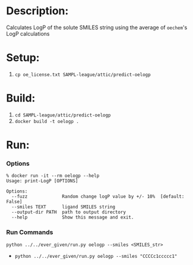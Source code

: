 # Description:
Calculates LogP of the solute SMILES string using the average of `oechem`'s LogP calculations

# Setup:
1. `cp oe_license.txt SAMPL-league/attic/predict-oelogp`


# Build:
1. `cd SAMPL-league/attic/predict-oelogp`
2. `docker build -t oelogp .`


# Run:

### Options
```
% docker run -it --rm oelogp --help
Usage: print-LogP [OPTIONS]

Options:
  --fuzz             Random change logP value by +/- 10%  [default: False]
  --smiles TEXT      ligand SMILES string
  --output-dir PATH  path to output directory
  --help             Show this message and exit.
```

### Run Commands
`python ../../ever_given/run.py oelogp --smiles <SMILES_str>`
* `python ../../ever_given/run.py oelogp --smiles "CCCCc1ccccc1"`
